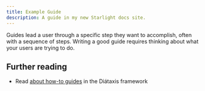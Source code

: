 ```yaml
---
title: Example Guide
description: A guide in my new Starlight docs site.
---
```


Guides lead a user through a specific step they want to accomplish, often with a sequence of steps.
Writing a good guide requires thinking about what your users are trying to do.

## Further reading

- Read [about how-to guides](https://diataxis.fr/how-to-guides/) in the Diátaxis framework

